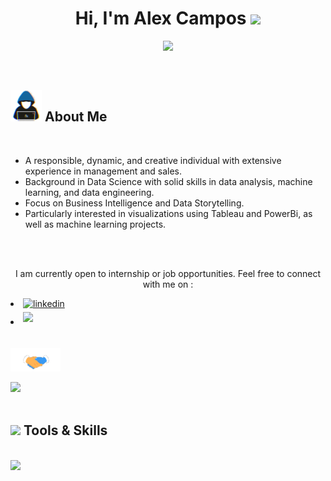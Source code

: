 <h1 align="center"><b>Hi, I'm Alex Campos </b><img src="https://media.giphy.com/media/hvRJCLFzcasrR4ia7z/giphy.gif" width="35"></h1>

<p align="center">
  <a href="https://github.com/DenverCoder1/readme-typing-svg"><img src="https://readme-typing-svg.herokuapp.com?font=Time+New+Roman&color=cyan&size=25&center=true&vCenter=true&width=600&height=100&lines=Data+Scientist+Junior,;Data+Storyteller,;Data+Visualization+Enthusiast,;Machine+Learning+Enthusiast"></a>
</p>

<br>

## <picture><img src="https://github.com/0xAbdulKhalid/0xAbdulKhalid/raw/main/assets/mdImages/about_me.gif" width="50px"></picture> **About Me**


<br>

- A responsible, dynamic, and creative individual with extensive experience in management and sales.
- Background in Data Science with solid skills in data analysis, machine learning, and data engineering.
- Focus on Business Intelligence and Data Storytelling.
- Particularly interested in visualizations using Tableau and PowerBi, as well as machine learning projects.

<br><br>
<p align="center">
I am currently open to internship or job opportunities. Feel free to connect with me on :

<li>
<a href="https://linkedin.com/in/alexcamposochoa" target="_blank">
<img src="https://img.shields.io/badge/linkedin:  AlexCampos-%2300acee.svg?color=405DE6&style=for-the-badge&logo=linkedin&logoColor=white" alt=linkedin style="margin-bottom: 5px;"/>
</a>
</li>
<li>
<a href="mailto:alex.campos.ochoa@gmail.com" target="_blank">
<img src="https://img.shields.io/badge/gmail:  AlexCampos-%23EA4335.svg?style=for-the-badge&logo=gmail&logoColor=white" t=mail style="margin-bottom: 5px;" />
</a>
</li>


<br>   
    

   
<br>
</b><img src="https://github.com/0xAbdulKhalid/0xAbdulKhalid/raw/main/assets/mdImages/handshake.gif" width ="80">

<img src="https://user-images.githubusercontent.com/73097560/115834477-dbab4500-a447-11eb-908a-139a6edaec5c.gif"><br><br>

## <img src="https://media2.giphy.com/media/QssGEmpkyEOhBCb7e1/giphy.gif?cid=ecf05e47a0n3gi1bfqntqmob8g9aid1oyj2wr3ds3mg700bl&rid=giphy.gif" width ="25"><b> Tools & Skills</b>
<br>



  <a href="https://skillicons.dev">
    <img src="https://skillicons.dev/icons?i=py,git,docker,js,html,aws,gcp,azure,discord,flask,gcp,github,gmail,ai,mongodb,mysql,ps,postgres,postman,powershell,pr,regex,sqlite,stackoverflow,sklearn,selenium,tensorflow,visualstudio,vscode," />
  </a>
</p>

